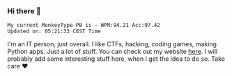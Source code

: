 ### Hi there 👋
<!-- PB START -->
```
My current MonkeyType PB is - WPM:94.21 Acc:97.42
Updated on: 05:21:33 CEST Time
```
<!-- PB END -->
I'm an IT person, just overall. I like CTFs, hacking, coding games, making Python apps. Just a lot of stuff.
You can check out my website [here](https://skill3472.github.io/).
I will probably add some interesting stuff here, when I get the idea to do so. Take care ❤️

